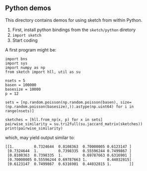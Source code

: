## Python demos

This directory contains demos for using sketch from within Python.

1. First, install python bindings from the `sketch/python` diretory
2. `import sketch`
3. Start coding


A first program might be:
```
import bns
import sys
import numpy as np
from sketch import hll, util as su

nsets = 5
basen = 100000
basesize = 10000
p = 12

sets = [np.random.poisson(np.random.poisson(basen), size=(np.random.poisson(basesize),)).astype(np.uint64) for i in range(nsets)]

sketches = [hll.from_np(x, p) for x in sets]
pairwise_similarity = su.tri2full(su.jaccard_matrix(sketches))
print(pairwise_similarity)
```

which, may yield output similar to:

```
[[1.         0.7324644  0.8108363  0.70000005 0.6123147 ]
 [0.7324644  1.         0.7398335  0.55596244 0.7499867 ]
 [0.8108363  0.7398335  1.         0.69787663 0.6316901 ]
 [0.70000005 0.55596244 0.69787663 1.         0.44032815]
 [0.6123147  0.7499867  0.6316901  0.44032815 1.        ]]
```
